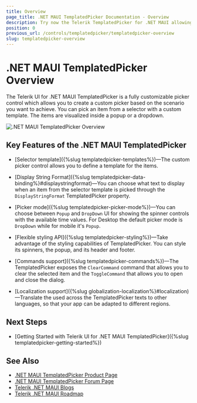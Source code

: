 ```yaml
---
title: Overview
page_title: .NET MAUI TemplatedPicker Documentation - Overview
description: Try now the Telerik TemplatedPicker for .NET MAUI allowing you to create custom pickers based on your requirements and the scenario you want to achieve.
position: 0
previous_url: /controls/templatedpicker/templatedpicker-overview
slug: templatedpicker-overview
---
```


# .NET MAUI TemplatedPicker Overview

The Telerik UI for .NET MAUI TemplatedPicker is a fully customizable picker control which allows you to create a custom picker based on the scenario you want to achieve. You can pick an item from a selector with a custom template. The items are visualized inside a popup or a dropdown.

![.NET MAUI TemplatedPicker Overview](images/templated_picker_overview.png)

## Key Features of the .NET MAUI TemplatedPicker

* [Selector template]({%slug templatedpicker-templates%})&mdash;The custom picker control allows you to define a template for the items.

* [Display String Format]({%slug templatedpicker-data-binding%}#displaystringformat)&mdash;You can choose what text to display when an item from the selector template is picked through the `DisplayStringFormat` TemplatedPicker property.

* [Picker mode]({%slug templatedpicker-picker-mode%})&mdash;You can choose between `Popup` and `DropDown` UI for showing the spinner controls with the available time values. For Desktop the default picker mode is `DropDown` while for mobile it's `Popup`.

* [Flexible styling API]({%slug templatedpicker-styling%})&mdash;Take advantage of the styling capabilities of TemplatedPicker. You can style its spinners, the popup, and its header and footer.

* [Commands support]({%slug templatedpicker-commands%})&mdash;The TemplatedPicker exposes the `ClearCommand` command that allows you to clear the selected item and the `ToggleCommand` that allows you to open and close the dialog.

* [Localization support]({%slug globalization-localization%}#localization)&mdash;Translate the used across the TemplatedPicker texts to other languages, so that your app can be adapted to different regions.

## Next Steps

- [Getting Started with Telerik UI for .NET MAUI TemplatedPicker]({%slug templatedpicker-getting-started%})

## See Also

- [.NET MAUI TemplatedPicker Product Page](https://www.telerik.com/maui-ui/templatedpicker)
- [.NET MAUI TemplatedPicker Forum Page](https://www.telerik.com/forums/maui?tagId=1854)
- [Telerik .NET MAUI Blogs](https://www.telerik.com/blogs/mobile-net-maui)
- [Telerik .NET MAUI Roadmap](https://www.telerik.com/support/whats-new/maui-ui/roadmap)
